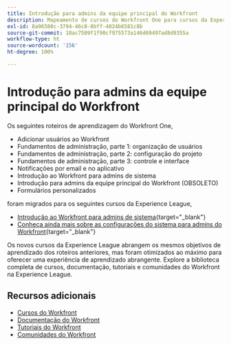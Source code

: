 ```yaml
---
title: Introdução para admins da equipe principal do Workfront
description: Mapeamento de cursos do Workfront One para cursos da Experience League
exl-id: 8a96580c-3794-46c8-8bff-4024b6581c8b
source-git-commit: 18ac7509f1f90cf975573a146d69497ad8d9355a
workflow-type: ht
source-wordcount: '156'
ht-degree: 100%

---
```


# Introdução para admins da equipe principal do Workfront

Os seguintes roteiros de aprendizagem do Workfront One,

* Adicionar usuários ao Workfront
* Fundamentos de administração, parte 1: organização de usuários
* Fundamentos de administração, parte 2: configuração do projeto
* Fundamentos de administração, parte 3: controle e interface
* Notificações por email e no aplicativo
* Introdução ao Workfront para admins de sistema
* Introdução para admins da equipe principal do Workfront (OBSOLETO)
* Formulários personalizados

foram migrados para os seguintes cursos da Experience League,

* [Introdução ao Workfront para admins de sistema](https://experienceleague.adobe.com/?recommended=Workfront-A-1-2022.1.admin){target="_blank"}
* [Conheça ainda mais sobre as configurações do sistema para admins do Workfront](https://experienceleague.adobe.com/?recommended=Workfront-A-1-2022.2.admin){target="_blank"}

Os novos cursos da Experience League abrangem os mesmos objetivos de aprendizado dos roteiros anteriores, mas foram otimizados ao máximo para oferecer uma experiência de aprendizado abrangente.  Explore a biblioteca completa de cursos, documentação, tutoriais e comunidades do Workfront na Experience League.

## Recursos adicionais

* [Cursos do Workfront](https://experienceleague.adobe.com/?lang=pt-BR&amp;Solution=Workfront#courses)
* [Documentação do Workfront](https://experienceleague.adobe.com/docs/workfront.html?lang=pt-BR)
* [Tutoriais do Workfront](https://experienceleague.adobe.com/docs/workfront-learn/tutorials-workfront/home.html?lang=pt-BR)
* [Comunidades do Workfront](https://experienceleaguecommunities.adobe.com/t5/workfront/ct-p/workfront)

